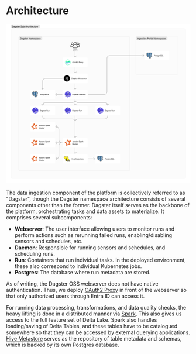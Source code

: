 # Architecture

![Sub-architecture](./images/subarchitecture.png)

The data ingestion component of the platform is collectively referred to as "Dagster",
though the Dagster namespace architecture consists of several components other than the
former. Dagster itself serves as the backbone of the platform, orchestrating tasks and
data assets to materialize. It comprises several subcomponents:

- **Webserver**: The user interface allowing users to monitor runs and perform actions
  such as rerunning failed runs, enabling/disabling sensors and schedules, etc.
- **Daemon**: Responsible for running sensors and schedules, and scheduling runs.
- **Run**: Containers that run individual tasks. In the deployed environment, these also
  correspond to individual Kubernetes jobs.
- **Postgres**: The database where run metadata are stored.

As of writing, the Dagster OSS webserver does not have native authentication. Thus, we
deploy [OAuth2 Proxy](https://github.com/oauth2-proxy/oauth2-proxy) in front of the
webserver so that only authorized users through Entra ID can access it.

For running data processing, transformations, and data quality checks, the heavy lifting
is done in a distributed manner via [Spark](https://spark.apache.org/). This also gives
us access to the full feature set of Delta Lake. Spark also handles loading/saving of
Delta Tables, and these tables have to be catalogued somewhere so that they can be
accessed by external querying applications. [Hive Metastore](https://hive.apache.org/)
serves as the repository of table metadata and schemas, which is backed by its own
Postgres database.
